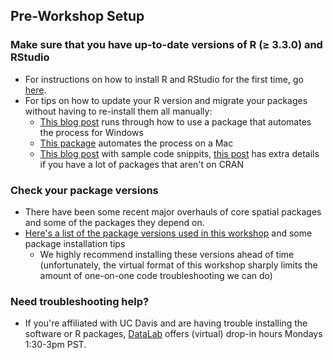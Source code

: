 ## Pre-Workshop Setup

### Make sure that you have up-to-date versions of R (≥ 3.3.0) and RStudio

  * For instructions on how to install R and RStudio for the first time, go [here](https://github.com/ldnagel/spatial-r-for-gis-users/blob/master/getting_started/Install-R-RStudio.md).
  * For tips on how to update your R version and migrate your packages without having to re-install them all manually:
    * [This blog post](https://www.r-bloggers.com/a-step-by-step-screenshots-tutorial-for-upgrading-r-on-windows/) runs through how to use a package that automates the process for Windows
    * [This package](https://github.com/AndreaCirilloAC/updateR) automates the process on a Mac
    * [This blog post](https://www.datascienceriot.com//r/upgrade-R-packages/) with sample code snippits, [this post](https://www.r-bloggers.com/updating-r/) has extra details if you have a lot of packages that aren't on CRAN
    

### Check your package versions

* There have been some recent major overhauls of core spatial packages and some of the packages they depend on. 
* [Here's a list of the package versions used in this workshop](https://github.com/ldnagel/spatial-r-for-gis-users/blob/master/getting_started/r-packages.md) and some package installation tips
  * We highly recommend installing these versions ahead of time (unfortunately, the virtual format of this workshop sharply limits the amount of one-on-one code troubleshooting we can do)
  
 ### Need troubleshooting help? 
 
 * If you're affiliated with UC Davis and are having trouble installing the software or R packages, [DataLab](https://datalab.ucdavis.edu/office-hours/) offers (virtual) drop-in hours Mondays 1:30-3pm PST.
